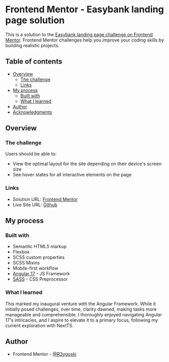 # Frontend Mentor - Easybank landing page solution

This is a solution to the [Easybank landing page challenge on Frontend Mentor](https://www.frontendmentor.io/challenges/easybank-landing-page-WaUhkoDN). Frontend Mentor challenges help you improve your coding skills by building realistic projects. 

## Table of contents

- [Overview](#overview)
  - [The challenge](#the-challenge)
  - [Links](#links)
- [My process](#my-process)
  - [Built with](#built-with)
  - [What I learned](#what-i-learned)
- [Author](#author)
- [Acknowledgments](#acknowledgments)

## Overview

### The challenge

Users should be able to:

- View the optimal layout for the site depending on their device's screen size
- See hover states for all interactive elements on the page

### Links

- Solution URL: [Frontend Mentor](https://your-solution-url.com)
- Live Site URL: [Github](https://your-live-site-url.com)

## My process

### Built with

- Semantic HTML5 markup
- Flexbox
- SCSS custom properties
- SCSS Mixins
- Mobile-first workflow
- [Angular 17](https://angular.dev/) - JS Framework
- [SASS](https://sass-lang.com/) - CSS Preprocessor

### What I learned

This marked my inaugural venture with the Angular Framework. While it initially posed challenges, over time, clarity dawned, making tasks more manageable and comprehensible. I thoroughly enjoyed navigating Angular 17's intricacies, and I aspire to elevate it to a primary focus, following my current exploration with NextTS.

## Author

- Frontend Mentor - [@R3ygoski](https://www.frontendmentor.io/profile/R3ygoski)